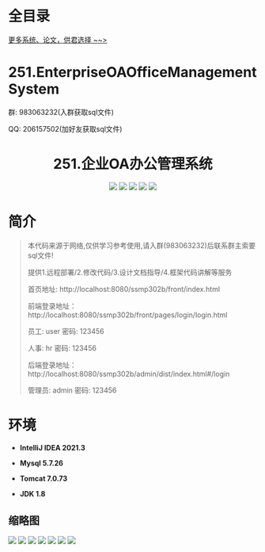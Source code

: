 # 全目录

[更多系统、论文，供君选择 ~~>](https://www.bitwise.net.cn)

# 251.EnterpriseOAOfficeManagementSystem

<p>群: 983063232(入群获取sql文件)</p>
<p>QQ: 206157502(加好友获取sql文件)</p>

<p><h1 align="center">251.企业OA办公管理系统</h1></p>


<p align="center">
	<img src="https://img.shields.io/badge/jdk-1.8-orange.svg"/>
    <img src="https://img.shields.io/badge/spring-5.x-lightgrey.svg"/>
    <img src="https://img.shields.io/badge/springmvc-5.x-lightgrey.svg"/>
    <img src="https://img.shields.io/badge/vue-3.x-blue.svg"/>
    <img src="https://img.shields.io/badge/mybatis-5.x-yellow.svg"/>
</p>

# 简介

> 本代码来源于网络,仅供学习参考使用,请入群(983063232)后联系群主索要sql文件!
>
> 提供1.远程部署/2.修改代码/3.设计文档指导/4.框架代码讲解等服务
> 
> 首页地址: http://localhost:8080/ssmp302b/front/index.html
> 
> 前端登录地址：http://localhost:8080/ssmp302b/front/pages/login/login.html
>
> 员工: user   密码: 123456
> 
> 人事: hr   密码: 123456
> 
> 后端登录地址：http://localhost:8080/ssmp302b/admin/dist/index.html#/login
>
> 管理员: admin   密码: 123456
>

# 环境

- <b>IntelliJ IDEA 2021.3</b>

- <b>Mysql 5.7.26</b>

- <b>Tomcat 7.0.73</b>

- <b>JDK 1.8</b>




## 缩略图

![](https://bitwise.oss-cn-heyuan.aliyuncs.com/2024/9/10/7be58488-73db-4916-a59a-4529dbc7e772.png)
![](https://bitwise.oss-cn-heyuan.aliyuncs.com/2024/9/10/4d5288be-3c99-461a-a17d-b663e1428082.png)
![](https://bitwise.oss-cn-heyuan.aliyuncs.com/2024/9/10/6c0c2965-bb4f-4be1-821e-fa3c0e2a081e.png)
![](https://bitwise.oss-cn-heyuan.aliyuncs.com/2024/9/10/d27f4916-73a8-4cce-9a12-0974a59ef68f.png)
![](https://bitwise.oss-cn-heyuan.aliyuncs.com/2024/9/10/37e85907-3989-4fd6-a8aa-9bd6b1ad475a.png)
![](https://bitwise.oss-cn-heyuan.aliyuncs.com/2024/9/10/fbec6b14-2830-4365-b6a9-86f942855454.png)
![](https://bitwise.oss-cn-heyuan.aliyuncs.com/2024/9/10/0c3dece5-5529-4dd6-9975-c57204956b51.png)






